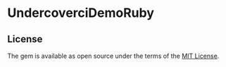 # UndercoverciDemoRuby

## License

The gem is available as open source under the terms of the [MIT License](https://opensource.org/licenses/MIT).
